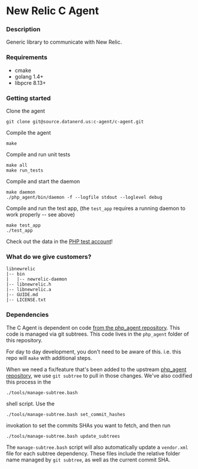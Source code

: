 # New Relic C Agent

### Description
Generic library to communicate with New Relic.

### Requirements

* cmake
* golang 1.4+
* libpcre 8.13+

### Getting started

Clone the agent
```
git clone git@source.datanerd.us:c-agent/c-agent.git
```

Compile the agent
```
make
```

Compile and run unit tests
```
make all
make run_tests
```

Compile and start the daemon
```
make daemon
./php_agent/bin/daemon -f --logfile stdout --loglevel debug
```

Compile and run the test app, (the `test_app` requires a running daemon to work properly -- see above)

```
make test_app
./test_app
```

Check out the data in the [PHP test account](https://staging.newrelic.com/accounts/432507/applications/)!

### What do we give customers?

```
libnewrelic
|-- bin
|   |-- newrelic-daemon
|-- libnewrelic.h
|-- libnewrelic.a
|-- GUIDE.md
|-- LICENSE.txt
```

### Dependencies 

The C Agent is dependent on code [from the php_agent repository](https://source.datanerd.us/php-agent/php_agent).  This code is managed via git subtrees.  This code lives in the `php_agent` folder of this repository. 

For day to day development, you don't need to be aware of this.  i.e. this repo will `make` with additional steps.

When we need a fix/feature that's been added to the upstream [php_agent repository](https://source.datanerd.us/php-agent/php_agent), we use `git subtree` to pull in those changes.  We've also codified this process in the

    ./tools/manage-subtree.bash
    
shell script.  Use the 

    ./tools/manage-subtree.bash set_commit_hashes
    
invokation to set the commits SHAs you want to fetch, and then run 

    ./tools/manage-subtree.bash update_subtrees   
    
The `manage-subtree.bash` script will also automatically update a `vendor.xml` file for each subtree dependency. These files include the relative folder name managed by `git subtree`, as well as the current commit SHA.      

